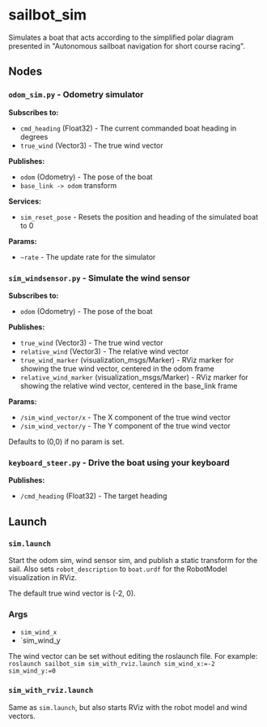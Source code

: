 # sailbot_sim

Simulates a boat that acts according to the simplified polar diagram presented in "Autonomous sailboat navigation for short course racing".

## Nodes

### `odom_sim.py` -  Odometry simulator

**Subscribes to:**
* `cmd_heading` (Float32) - The current commanded boat heading in degrees
* `true_wind` (Vector3) - The true wind vector

**Publishes:**
* `odom` (Odometry) - The pose of the boat
* `base_link -> odom` transform

**Services:**
* `sim_reset_pose` - Resets the position and heading of the simulated boat to 0

**Params:**
* `~rate` - The update rate for the simulator

### `sim_windsensor.py` - Simulate the wind sensor

**Subscribes to:**
* `odom` (Odometry) - The pose of the boat

**Publishes:**
* `true_wind` (Vector3) - The true wind vector
* `relative_wind` (Vector3) - The relative wind vector
* `true_wind_marker` (visualization_msgs/Marker) - RViz marker for showing the true wind vector, centered in the odom frame
* `relative_wind_marker` (visualization_msgs/Marker) - RViz marker for showing the relative wind vector, centered in the base_link frame

**Params:**
* `/sim_wind_vector/x` - The X component of the true wind vector
* `/sim_wind_vector/y` - The Y component of the true wind vector

Defaults to (0,0) if no param is set. 

### `keyboard_steer.py` - Drive the boat using your keyboard

**Publishes:**
* `/cmd_heading` (Float32) - The target heading


## Launch
### `sim.launch`

Start the odom sim, wind sensor sim, and publish a static transform for the sail. Also sets `robot_description` to `boat.urdf` for the RobotModel visualization in RViz.

The default true wind vector is (-2, 0).

### Args
* `sim_wind_x`
* `sim_wind_y

The wind vector can be set without editing the roslaunch file. For example: `roslaunch sailbot_sim sim_with_rviz.launch sim_wind_x:=-2 sim_wind_y:=0`

### `sim_with_rviz.launch`

Same as `sim.launch`, but also starts RViz with the robot model and wind vectors.

